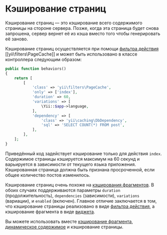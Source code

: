 Кэширование страниц
=================

Кэширование страниц — это кэширование всего содержимого страницы на стороне сервера. Позже, когда эта страница
будет снова запрошена, сервер вернет её из кэша вместо того чтобы генерировать её заново.

Кэширование страниц осуществляется при помощи [фильтра действия](structure-filters.md) [[yii\filters\PageCache]] и
может быть использовано в классе контроллера следующим образом:

```php
public function behaviors()
{
    return [
        [
            'class' => 'yii\filters\PageCache',
            'only' => ['index'],
            'duration' => 60,
            'variations' => [
                \Yii::$app->language,
            ],
            'dependency' => [
                'class' => 'yii\caching\DbDependency',
                'sql' => 'SELECT COUNT(*) FROM post',
            ],
        ],
    ];
}
```

Приведённый код задействует кэширование только для действия `index`. Содержимое страницы кэшируется максимум на 60 секунд
и варьируется в зависимости от текущего языка приложения. Кэшированная страница должна быть признана просроченной, если
общее количество постов изменилось.

Кэширование страниц очень похоже на [кэширования фрагментов](caching-fragment.md). В обоих случаях поддерживаются параметры
`duration` (продолжительность), `dependencies` (зависимости), `variations` (вариации), и `enabled` (включен). Главное
отличие заключается в том, что кэширование страницы реализовано в виде [фильтра действия](structure-filters.md),
а кэширование фрагмента в виде [виджета](structure-widgets.md).

Вы можете использовать вместе [кэширование фрагмента](caching-fragment.md),
[динамическое содержимое](caching-fragment.md#Динамическое-содержимое-) и кэширование страницы.
